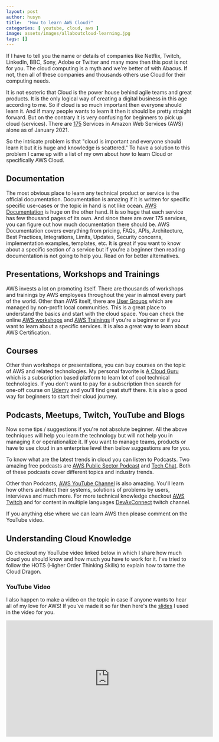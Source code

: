 ```yaml
---
layout: post
author: husyn
title:  "How to learn AWS Cloud?"
categories: [ youtube, cloud, aws ]
image: assets/images/allaboutcloud-learning.jpg
tags: []
---
```


If I have to tell you the name or details of companies like Netflix, Twitch, LinkedIn, BBC, Sony, Adobe or Twitter and many more then this post is not for you. The cloud computing is a myth and we're better of with Abacus. If not, then all of these companies and thousands others use Cloud for their computing needs. 

It is not esoteric that Cloud is the power house behind agile teams and great products. It is the only logical way of creating a digital business in this age according to me. So if cloud is so much important then everyone should learn it. And if many people wants to learn it then it should be pretty straight forward. But on the contrary it is very confusing for beginners to pick up cloud (services). There are [175][aws-services-count] Services in Amazon Web Services (AWS) alone as of January 2021. 

So the intricate problem is that "cloud is important and everyone should learn it but it is huge and knowledge is scattered." To have a solution to this problem I came up with a list of my own about how to learn Cloud or specifically AWS Cloud. 

## Documentation

The most obvious place to learn any technical product or service is the official documentation. Documentation is amazing if it is written for specific specific use-cases or the topic in hand is not like ocean. [AWS Documentation][aws-documentation] is huge on the other hand. It is so huge that each service has few thousand pages of its own. And since there are over 175 services, you can figure out how much documentation there should be. AWS Documentation covers everything from pricing, FAQs, APIs, Architecture, Best Practices, Integrations, Limits, Updates, Security concerns, implementation examples, templates, etc. It is great if you want to know about a specific section of a service but if you're a beginner then reading documentation is not going to help you. Read on for better alternatives.

## Presentations, Workshops and Trainings

AWS invests a lot on promoting itself. There are thousands of workshops and trainings by AWS employees throughout the year in almost every part of the world. Other than AWS itself, there are [User Groups][aws-user-groups] which are managed by non-profit local communities. This is a great place to understand the basics and start with the cloud space. You can check the online [AWS workshops][aws-workshops] and [AWS Trainings][aws-training] if you're a beginner or if you want to learn about a specific services. It is also a great way to learn about AWS Certification. 

## Courses

Other than workshops or presentations, you can buy courses on the topic of AWS and related technologies. My personal favorite is [A Cloud Guru][acloudguru] which is a subscription based platform to learn lot of cool technical technologies. If you don't want to pay for a subscription then search for one-off course on [Udemy][udemy] and you'll find great stuff there. It is also a good way for beginners to start their cloud journey.

## Podcasts, Meetups, Twitch, YouTube and Blogs

Now some tips / suggestions if you're not absolute beginner. All the above techniques will help you learn the technology but will not help you in managing it or operationalize it. If you want to manage teams, products or have to use cloud in an enterprise level then below suggestions are for you.

To know what are the latest trends in cloud you can listen to Podcasts. Two amazing free podcasts are [AWS Public Sector Podcast][podcast-aws-public] and [Tech Chat][podcast-tech-chat]. Both of these podcasts cover different topics and industry trends.

Other than Podcasts, [AWS YouTube Channel][aws-youtube-channel] is also amazing. You'll learn how others architect their systems, solutions of problems by users, interviews and much more. For more technical knowledge checkout [AWS Twitch][aws-twitch] and for content in multiple languages [DevAxConnect][devaxconnect] twitch channel.

If you anything else where we can learn AWS then please comment on the YouTube video.

## Understanding Cloud Knowledge

Do checkout my YouTube video linked below in which I share how much cloud you should know and how much you have to work for it. I've tried to follow the HOTS (Higher Order Thinking Skills) to explain how to tame the Cloud Dragon.

### YouTube Video

I also happen to make a video on the topic in case if anyone wants to hear all of my love for AWS! If you've made it so far then here's the [slides][slides] I used in the video for you.

<iframe width="560" height="315" src="https://www.youtube.com/embed/pHrGrwbQKU8" frameborder="0" allow="accelerometer; autoplay; clipboard-write; encrypted-media; gyroscope; picture-in-picture" allowfullscreen></iframe>

[aws-services-count]: https://aws.amazon.com/what-is-aws/
[aws-documentation]: https://aws.amazon.com/
[aws-workshops]: https://workshops.aws/
[aws-training]: https://www.aws.training/
[acloudguru]: https://acloudguru.com/
[udemy]: https://udemy.com
[podcast-aws-public]: https://soundcloud.com/user-400554634-327246271
[podcast-tech-chat]: https://soundcloud.com/user-684142981
[aws-user-groups]: https://aws.amazon.com/developer/community/usergroups/
[aws-youtube-channel]: https://www.youtube.com/user/AmazonWebServices
[aws-twitch]: https://www.twitch.tv/aws/videos
[devaxconnect]: https://www.twitch.tv/devaxconnect/videos
[slides]: https://husyn.dev/assets/pdf/AllAboutCloud-Learning.pdf